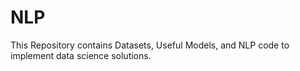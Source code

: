 # NLP
This Repository contains Datasets, Useful Models, and NLP code to implement data science solutions.
